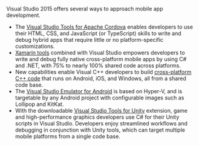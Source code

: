 <properties
    pageTitle="Cross-Platform Mobile"
    description="In the mobile-first, cloud-first world, people expect their data to follow them across devices. To create these experiences, developers seek to apply their existing skills to build apps for multiple platforms from a single solution."
    slug="crossplatmobile"
    order="200"    
    keywords="visual studio, vs2015, vs, visualstudio, cross-platform, mobile apps, iOS, Android, Windows Phone"
/>

Visual Studio 2015 offers several ways to approach mobile app development.


- The [Visual Studio Tools for Apache Cordova](cordova) enables developers to use their HTML, CSS, and JavaScript (or TypeScript) skills to write and debug hybrid apps that require little or no platform-specific customizations.
- [Xamarin tools](xamarin) combined with Visual Studio empowers developers to write and debug fully native cross-platform mobile apps by using C# and .NET, with 75% to nearly 100% shared code across platforms.
- New capabilities enable Visual C++ developers to build [cross-platform C++ code](crossplatcpp) that runs on Android, iOS, and Windows, all from a shared code base.
- The [Visual Studio Emulator for Android](androidemulator) is based on Hyper-V, and is targetable by any Android project with configurable images such as Lollipop and KitKat.
- With the downloadable [Visual Studio Tools for Unity](unity) extension, game and high-performance graphics developers use C# for their Unity scripts in Visual Studio. Developers enjoy streamlined workflows and debugging in conjunction with Unity tools, which can target multiple mobile platforms from a single code base.

